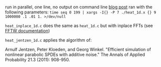 run in parallel, one line, no output on command line
[blog post][blog1] ran with the following parameters:
`time seq 0 199 | xargs -I{} -P 7 ./heat_1d.x {} 9 1000000 .1 .01 1. >/dev/null`

`heat_inplace_1d.c` does the same as `heat_1d.c` but with inplace FFTs (see [FFTW documentation][fftinp])

`heat_jentzen_1d.c` applies the algorithm of:

Arnulf Jentzen, Peter Kloeden, and Georg Winkel. "Efficient simulation of nonlinear parabolic SPDEs with additive noise." The Annals of Applied Probability 21.3 (2011): 908-950.

[blog1]: https://gapolinario.github.io/blog/2021/time-scales-spectral-simulation-heat-equation/
[fftinp]: http://www.fftw.org/fftw3_doc/One_002dDimensional-DFTs-of-Real-Data.html
